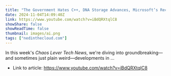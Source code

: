 ```yaml
---
title: "The Government Hates C++, DNA Storage Advances, Microsoft’s Recall Fumble | Tech News of the Week"
date: 2024-11-04T14:09:40Z
link: https://www.youtube.com/watch?v=iBdQRXtqlC8
showShare: false
showReadTime: false
thumbnail: images/ai.png
tags: ["nedinthecloud.com"]
---
```

In this week's *Chaos Lever Tech News*, we're diving into groundbreaking—and sometimes just plain weird—developments in ...

- Link to article: https://www.youtube.com/watch?v=iBdQRXtqlC8